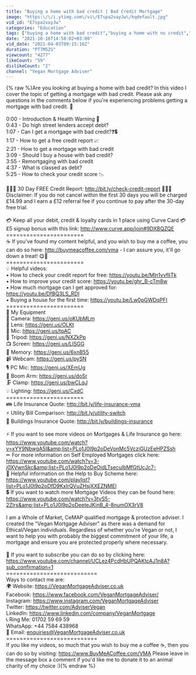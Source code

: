 ```yaml
---
title: "Buying a home with bad credit | Bad Credit Mortgage"
image: "https:\/\/i.ytimg.com\/vi\/E7spa2vayJw\/hqdefault.jpg"
vid_id: "E7spa2vayJw"
categories: "Education"
tags: ["buying a home with bad credit","buying a home with no credit","buying a home with poor credit"]
date: "2021-10-16T14:58:02+03:00"
vid_date: "2021-04-03T09:15:16Z"
duration: "PT7M52S"
viewcount: "4277"
likeCount: "59"
dislikeCount: "2"
channel: "Vegan Mortgage Adviser"
---
```

{% raw %}Are you looking at buying a home with bad credit? In this video I cover the topic of getting a mortgage with bad credit. Please ask any questions in the comments below if you're experiencing problems getting a mortgage with bad credit. 🎥<br /><br />0:00 - Introduction &amp; Health Warning 💬<br />0:43 - Do high street lenders accept debt?<br />1:07 - Can I get a mortgage with bad credit?❓💲<br />1:17 - How to get a free credit report 📈<br />2:21 - How to get a mortgage with bad credit<br />3:09 - Should I buy a house with bad credit?<br />3:55 - Remortgaging with bad credit<br />4:37 - What is classed as debt?<br />5:25 - How to check your credit score 📉<br /><br />🚨🚨🚨 30 Day FREE Credit Report: <a rel="nofollow" target="blank" href="http://bit.ly/check-credit-report">http://bit.ly/check-credit-report</a> 🚨🚨🚨<br />Disclaimer: If you do not cancel within the first 30 days you will be charged £14.99 and I earn a £12 referral fee if you continue to pay after the 30-day free trial.<br /><br />💳 Keep all your debit, credit &amp; loyalty cards in 1 place using Curve Card 💳<br />£5 signup bonus with this link: <a rel="nofollow" target="blank" href="http://www.curve.app/join#9DXBQZQE">http://www.curve.app/join#9DXBQZQE</a><br />=======================<br />☕ If you've found my content helpful, and you wish to buy me a coffee, you can do so here: <a rel="nofollow" target="blank" href="http://buymeacoffee.com/vma">http://buymeacoffee.com/vma</a> - I can assure you, it'll go down a treat! 😋💚<br />=======================<br />💡 Helpful videos: <br />• How to check your credit report for free: <a rel="nofollow" target="blank" href="https://youtu.be/Mln1vvfliTk">https://youtu.be/Mln1vvfliTk</a><br />• How to improve your credit score: <a rel="nofollow" target="blank" href="https://youtu.be/ghr_B-cTm8w">https://youtu.be/ghr_B-cTm8w</a><br />• How much mortgage can I get approved for: <a rel="nofollow" target="blank" href="https://youtu.be/DfBQ3LS_RDI">https://youtu.be/DfBQ3LS_RDI</a><br />• Buying a house for the first time: <a rel="nofollow" target="blank" href="https://youtu.be/Lw0pGWDqPFI">https://youtu.be/Lw0pGWDqPFI</a><br />=======================<br />💼 My Equipment<br />📸 Camera: <a rel="nofollow" target="blank" href="https://geni.us/oKUbMLm">https://geni.us/oKUbMLm</a><br />🔭 Lens: <a rel="nofollow" target="blank" href="https://geni.us/OLKt">https://geni.us/OLKt</a><br />🎤 Mic: <a rel="nofollow" target="blank" href="https://geni.us/tpAC">https://geni.us/tpAC</a><br />📐 Tripod: <a rel="nofollow" target="blank" href="https://geni.us/NXZkPp">https://geni.us/NXZkPp</a><br />📺 Screen: <a rel="nofollow" target="blank" href="https://geni.us/LISGG">https://geni.us/LISGG</a><br />📝 Memory: <a rel="nofollow" target="blank" href="https://geni.us/6xnB55">https://geni.us/6xnB55</a><br />📹 Webcam: <a rel="nofollow" target="blank" href="https://geni.us/pySN">https://geni.us/pySN</a><br />🎙 PC Mic: <a rel="nofollow" target="blank" href="https://geni.us/XEmUg">https://geni.us/XEmUg</a><br />🦾 Boom Arm: <a rel="nofollow" target="blank" href="https://geni.us/doSr">https://geni.us/doSr</a><br />🗜 Clamp: <a rel="nofollow" target="blank" href="https://geni.us/bwCLqJ">https://geni.us/bwCLqJ</a><br />💡 Lighting: <a rel="nofollow" target="blank" href="https://geni.us/CxdC">https://geni.us/CxdC</a><br />=======================<br />👪 Life Insurance Quote: <a rel="nofollow" target="blank" href="http://bit.ly/life-insurance-vma">http://bit.ly/life-insurance-vma</a><br />⚡ Utility Bill Comparison: <a rel="nofollow" target="blank" href="http://bit.ly/utility-switch">http://bit.ly/utility-switch</a><br />🏡 Buildings Insurance Quote: <a rel="nofollow" target="blank" href="http://bit.ly/buildings-insurance">http://bit.ly/buildings-insurance</a><br /><br />⚡ If you want to see more videos on Mortgages &amp; Life Insurance go here: <a rel="nofollow" target="blank" href="https://www.youtube.com/watch?v=xYY9NbwgA5I&amp;list=PLo1J0l9p2oDeVonMc5VcziGUzEeHPZSsh">https://www.youtube.com/watch?v=xYY9NbwgA5I&amp;list=PLo1J0l9p2oDeVonMc5VcziGUzEeHPZSsh</a><br />✏ For more information on Self Employed Mortgages click here: <a rel="nofollow" target="blank" href="https://www.youtube.com/watch?v=3-j0XVwnSkc&amp;list=PLo1J0l9p2oDeOidLTsecuIbMfGtUcJc7-">https://www.youtube.com/watch?v=3-j0XVwnSkc&amp;list=PLo1J0l9p2oDeOidLTsecuIbMfGtUcJc7-</a> <br />🏡 Helpful information on the Help to Buy Scheme here: <a rel="nofollow" target="blank" href="https://www.youtube.com/playlist?list=PLo1J0l9p2oDfD9KxIrQVuZHsjXXEZNMEl">https://www.youtube.com/playlist?list=PLo1J0l9p2oDfD9KxIrQVuZHsjXXEZNMEl</a><br />💲 If you want to watch more Mortgage Videos they can be found here: <a rel="nofollow" target="blank" href="https://www.youtube.com/watch?v=3tyS5-2Zlrs&amp;list=PLo1J0l9p2oDeeteJKinB_4-8numOX3rV8">https://www.youtube.com/watch?v=3tyS5-2Zlrs&amp;list=PLo1J0l9p2oDeeteJKinB_4-8numOX3rV8</a><br /><br />I am a Whole of Market, CeMAP qualified mortgage &amp; protection adviser. I created the &quot;Vegan Mortgage Adviser&quot; as there was a demand for Ethical/Vegan individuals. Regardless of whether you're Vegan or not, I want to help you with probably the biggest commitment of your life, a mortgage and ensure you are protected properly where necessary.<br /><br />🔔 If you want to subscribe you can do so by clicking here: <a rel="nofollow" target="blank" href="https://www.youtube.com/channel/UCLez4PcdHbUPQAKtcAJ1n8A?sub_confirmation=1">https://www.youtube.com/channel/UCLez4PcdHbUPQAKtcAJ1n8A?sub_confirmation=1</a> <br />=========================== <br />Ways to contact me are: <br />🌍 Website: <a rel="nofollow" target="blank" href="https://VeganMortgageAdviser.co.uk">https://VeganMortgageAdviser.co.uk</a><br />Facebook: <a rel="nofollow" target="blank" href="https://www.facebook.com/VeganMortgageAdviser/">https://www.facebook.com/VeganMortgageAdviser/</a><br />Instagram: <a rel="nofollow" target="blank" href="https://www.instagram.com/VeganMortgageAdviser">https://www.instagram.com/VeganMortgageAdviser</a> <br />Twitter: <a rel="nofollow" target="blank" href="https://twitter.com/AdviserVegan">https://twitter.com/AdviserVegan</a><br />LinkedIn: <a rel="nofollow" target="blank" href="https://www.linkedin.com/company/VeganMortgage">https://www.linkedin.com/company/VeganMortgage</a><br />📞 Ring Me: 01702 59 69 59 <br />WhatsApp: +44 7584 438968 <br />📧 Email: enquiries@VeganMortgageAdviser.co.uk <br />=========================== <br />If you like my videos, so much that you wish to buy me a coffee ☕, then you can do so by visiting: <a rel="nofollow" target="blank" href="https://www.BuyMeACoffee.com/VMA">https://www.BuyMeACoffee.com/VMA</a> Please leave in the message box a comment if you'd like me to donate it to an animal charity of my choice :){% endraw %}
